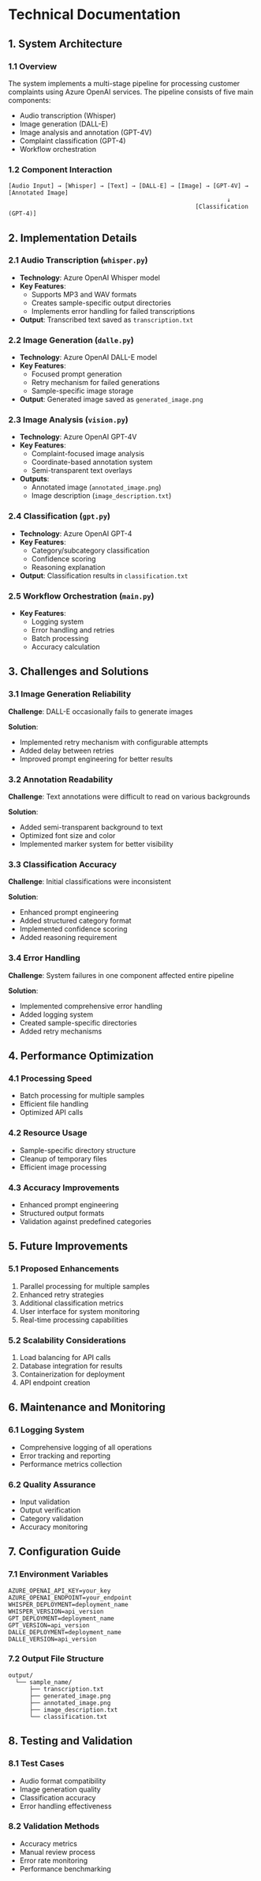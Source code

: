 # Technical Documentation

## 1. System Architecture

### 1.1 Overview
The system implements a multi-stage pipeline for processing customer complaints using Azure OpenAI services. The pipeline consists of five main components:
- Audio transcription (Whisper)
- Image generation (DALL-E)
- Image analysis and annotation (GPT-4V)
- Complaint classification (GPT-4)
- Workflow orchestration

### 1.2 Component Interaction
```ascii
[Audio Input] → [Whisper] → [Text] → [DALL-E] → [Image] → [GPT-4V] → [Annotated Image]
                                                              ↓
                                                     [Classification (GPT-4)]
```

## 2. Implementation Details

### 2.1 Audio Transcription (`whisper.py`)
- **Technology**: Azure OpenAI Whisper model
- **Key Features**:
  - Supports MP3 and WAV formats
  - Creates sample-specific output directories
  - Implements error handling for failed transcriptions
- **Output**: Transcribed text saved as `transcription.txt`

### 2.2 Image Generation (`dalle.py`)
- **Technology**: Azure OpenAI DALL-E model
- **Key Features**:
  - Focused prompt generation
  - Retry mechanism for failed generations
  - Sample-specific image storage
- **Output**: Generated image saved as `generated_image.png`

### 2.3 Image Analysis (`vision.py`)
- **Technology**: Azure OpenAI GPT-4V
- **Key Features**:
  - Complaint-focused image analysis
  - Coordinate-based annotation system
  - Semi-transparent text overlays
- **Outputs**:
  - Annotated image (`annotated_image.png`)
  - Image description (`image_description.txt`)

### 2.4 Classification (`gpt.py`)
- **Technology**: Azure OpenAI GPT-4
- **Key Features**:
  - Category/subcategory classification
  - Confidence scoring
  - Reasoning explanation
- **Output**: Classification results in `classification.txt`

### 2.5 Workflow Orchestration (`main.py`)
- **Key Features**:
  - Logging system
  - Error handling and retries
  - Batch processing
  - Accuracy calculation

## 3. Challenges and Solutions

### 3.1 Image Generation Reliability
**Challenge**: DALL-E occasionally fails to generate images

**Solution**: 
- Implemented retry mechanism with configurable attempts
- Added delay between retries
- Improved prompt engineering for better results

### 3.2 Annotation Readability
**Challenge**: Text annotations were difficult to read on various backgrounds

**Solution**:
- Added semi-transparent background to text
- Optimized font size and color
- Implemented marker system for better visibility

### 3.3 Classification Accuracy
**Challenge**: Initial classifications were inconsistent

**Solution**:
- Enhanced prompt engineering
- Added structured category format
- Implemented confidence scoring
- Added reasoning requirement

### 3.4 Error Handling
**Challenge**: System failures in one component affected entire pipeline

**Solution**:
- Implemented comprehensive error handling
- Added logging system
- Created sample-specific directories
- Added retry mechanisms

## 4. Performance Optimization

### 4.1 Processing Speed
- Batch processing for multiple samples
- Efficient file handling
- Optimized API calls

### 4.2 Resource Usage
- Sample-specific directory structure
- Cleanup of temporary files
- Efficient image processing

### 4.3 Accuracy Improvements
- Enhanced prompt engineering
- Structured output formats
- Validation against predefined categories

## 5. Future Improvements

### 5.1 Proposed Enhancements
1. Parallel processing for multiple samples
2. Enhanced retry strategies
3. Additional classification metrics
4. User interface for system monitoring
5. Real-time processing capabilities

### 5.2 Scalability Considerations
1. Load balancing for API calls
2. Database integration for results
3. Containerization for deployment
4. API endpoint creation

## 6. Maintenance and Monitoring

### 6.1 Logging System
- Comprehensive logging of all operations
- Error tracking and reporting
- Performance metrics collection

### 6.2 Quality Assurance
- Input validation
- Output verification
- Category validation
- Accuracy monitoring

## 7. Configuration Guide

### 7.1 Environment Variables
```env
AZURE_OPENAI_API_KEY=your_key
AZURE_OPENAI_ENDPOINT=your_endpoint
WHISPER_DEPLOYMENT=deployment_name
WHISPER_VERSION=api_version
GPT_DEPLOYMENT=deployment_name
GPT_VERSION=api_version
DALLE_DEPLOYMENT=deployment_name
DALLE_VERSION=api_version
```

### 7.2 Output File Structure
```
output/
  └── sample_name/
      ├── transcription.txt
      ├── generated_image.png
      ├── annotated_image.png
      ├── image_description.txt
      └── classification.txt
```

## 8. Testing and Validation

### 8.1 Test Cases
- Audio format compatibility
- Image generation quality
- Classification accuracy
- Error handling effectiveness

### 8.2 Validation Methods
- Accuracy metrics
- Manual review process
- Error rate monitoring
- Performance benchmarking
